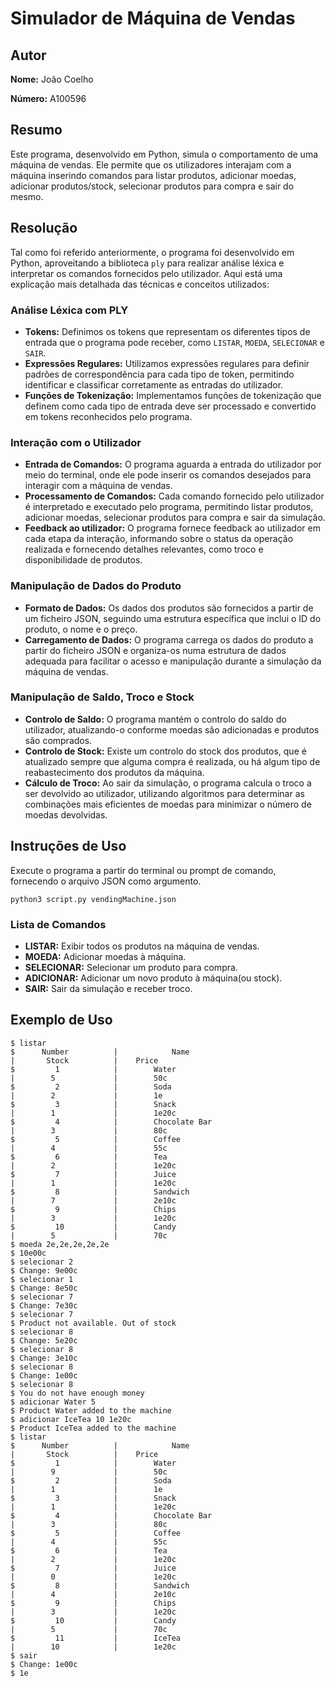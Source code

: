 # Simulador de Máquina de Vendas

## Autor

**Nome:** João Coelho

**Número:** A100596

## Resumo

Este programa, desenvolvido em Python, simula o comportamento de uma máquina de vendas. Ele permite que os utilizadores interajam com a máquina inserindo comandos para listar produtos, adicionar moedas, adicionar produtos/stock, selecionar produtos para compra e sair do mesmo.

## Resolução

Tal como foi referido anteriormente, o programa foi desenvolvido em Python, aproveitando a biblioteca `ply` para realizar análise léxica e interpretar os comandos fornecidos pelo utilizador. Aqui está uma explicação mais detalhada das técnicas e conceitos utilizados:

### Análise Léxica com PLY

- **Tokens:** Definimos os tokens que representam os diferentes tipos de entrada que o programa pode receber, como `LISTAR`, `MOEDA`, `SELECIONAR` e `SAIR`.
- **Expressões Regulares:** Utilizamos expressões regulares para definir padrões de correspondência para cada tipo de token, permitindo identificar e classificar corretamente as entradas do utilizador.
- **Funções de Tokenização:** Implementamos funções de tokenização que definem como cada tipo de entrada deve ser processado e convertido em tokens reconhecidos pelo programa.

### Interação com o Utilizador

- **Entrada de Comandos:** O programa aguarda a entrada do utilizador por meio do terminal, onde ele pode inserir os comandos desejados para interagir com a máquina de vendas.
- **Processamento de Comandos:** Cada comando fornecido pelo utilizador é interpretado e executado pelo programa, permitindo listar produtos, adicionar moedas, selecionar produtos para compra e sair da simulação.
- **Feedback ao utilizador:** O programa fornece feedback ao utilizador em cada etapa da interação, informando sobre o status da operação realizada e fornecendo detalhes relevantes, como troco e disponibilidade de produtos.

### Manipulação de Dados do Produto

- **Formato de Dados:** Os dados dos produtos são fornecidos a partir de um ficheiro JSON, seguindo uma estrutura específica que inclui o ID do produto, o nome e o preço.
- **Carregamento de Dados:** O programa carrega os dados do produto a partir do ficheiro JSON e organiza-os numa estrutura de dados adequada para facilitar o acesso e manipulação durante a simulação da máquina de vendas.

### Manipulação de Saldo, Troco e Stock

- **Controlo de Saldo:** O programa mantém o controlo do saldo do utilizador, atualizando-o conforme moedas são adicionadas e produtos são comprados.
- **Controlo de Stock:** Existe um controlo do stock dos produtos, que é atualizado sempre que alguma compra é realizada, ou há algum tipo de reabastecimento dos produtos da máquina.
- **Cálculo de Troco:** Ao sair da simulação, o programa calcula o troco a ser devolvido ao utilizador, utilizando algoritmos para determinar as combinações mais eficientes de moedas para minimizar o número de moedas devolvidas.

## Instruções de Uso


Execute o programa a partir do terminal ou prompt de comando, fornecendo o arquivo JSON como argumento.

```
python3 script.py vendingMachine.json
```

### Lista de Comandos

- **LISTAR:** Exibir todos os produtos na máquina de vendas.
- **MOEDA:** Adicionar moedas à máquina.
- **SELECIONAR:** Selecionar um produto para compra.
- **ADICIONAR:** Adicionar um novo produto à máquina(ou stock).
- **SAIR:** Sair da simulação e receber troco.

## Exemplo de Uso

```
$ listar
$      Number          |            Name                               |       Stock          |    Price    
$         1            |        Water                                  |        5             |        50c  
$         2            |        Soda                                   |        2             |        1e   
$         3            |        Snack                                  |        1             |        1e20c
$         4            |        Chocolate Bar                          |        3             |        80c  
$         5            |        Coffee                                 |        4             |        55c  
$         6            |        Tea                                    |        2             |        1e20c
$         7            |        Juice                                  |        1             |        1e20c
$         8            |        Sandwich                               |        7             |        2e10c
$         9            |        Chips                                  |        3             |        1e20c
$         10           |        Candy                                  |        5             |        70c  
$ moeda 2e,2e,2e,2e,2e
$ 10e00c
$ selecionar 2
$ Change: 9e00c
$ selecionar 1
$ Change: 8e50c
$ selecionar 7
$ Change: 7e30c
$ selecionar 7
$ Product not available. Out of stock
$ selecionar 8
$ Change: 5e20c
$ selecionar 8
$ Change: 3e10c
$ selecionar 8
$ Change: 1e00c
$ selecionar 8
$ You do not have enough money
$ adicionar Water 5 
$ Product Water added to the machine
$ adicionar IceTea 10 1e20c
$ Product IceTea added to the machine
$ listar
$      Number          |            Name                               |       Stock          |    Price    
$         1            |        Water                                  |        9             |        50c  
$         2            |        Soda                                   |        1             |        1e   
$         3            |        Snack                                  |        1             |        1e20c
$         4            |        Chocolate Bar                          |        3             |        80c  
$         5            |        Coffee                                 |        4             |        55c  
$         6            |        Tea                                    |        2             |        1e20c
$         7            |        Juice                                  |        0             |        1e20c
$         8            |        Sandwich                               |        4             |        2e10c
$         9            |        Chips                                  |        3             |        1e20c
$         10           |        Candy                                  |        5             |        70c  
$         11           |        IceTea                                 |        10            |        1e20c
$ sair
$ Change: 1e00c
$ 1e
```





